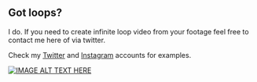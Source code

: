 ## Got loops?

I do. If you need to create infinite loop video from your footage feel free to contact me here of via twitter.

Check my [Twitter](https://twitter.com/oplooplooploopo) and [Instagram](https://www.instagram.com/whiletruerepeat/) accounts for examples.


[![IMAGE ALT TEXT HERE](pic.twitter.com/mljmetr7Y0)](pic.twitter.com/mljmetr7Y0)
